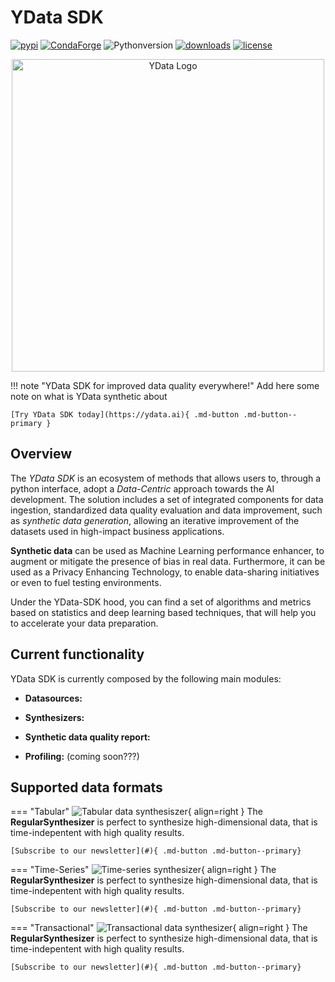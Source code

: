 # YData SDK

[![pypi](https://img.shields.io/pypi/v/ydata-sdk)](https://pypi.org/project/ydata-sdk)
[![CondaForge](https://img.shields.io/conda/v/conda-forge/pydantic.svg)](https://anaconda.org/conda-forge/pydantic)
![Pythonversion](https://img.shields.io/badge/python-3.8%20%7C%203.9%20%7C%203.10-blue)
[![downloads](https://pepy.tech/badge/pydantic/month)](https://pepy.tech/project/pydantic)
[![license](https://img.shields.io/github/license/pydantic/pydantic.svg)](https://github.com/pydantic/pydantic/blob/main/LICENSE)


<p align="center"><img width="500" src="https://assets.ydata.ai/YData_logo_colored_black.svg" alt="YData Logo"></p>

!!! note "YData SDK for improved data quality everywhere!"
    Add here some note on what is YData synthetic about

    [Try YData SDK today](https://ydata.ai){ .md-button .md-button--primary }

## Overview

The *YData SDK* is an ecosystem of methods that allows users to, through a python interface, adopt a *Data-Centric* approach towards the AI development. The solution includes a set of integrated components for data ingestion, standardized data quality evaluation and data improvement, such as *synthetic data generation*, allowing an iterative improvement of the datasets used in high-impact business applications.

**Synthetic data** can be used as Machine Learning performance enhancer, to augment or mitigate the presence of bias in real data. Furthermore, it can be used as a Privacy Enhancing Technology, to enable data-sharing initiatives or even to fuel testing environments. 

Under the YData-SDK hood, you can find a set of algorithms and metrics based on statistics and deep learning based techniques, that will help you to accelerate your data preparation. 

## Current functionality

YData SDK is currently composed by the following main modules:

* **Datasources:**

* **Synthesizers:**

* **Synthetic data quality report:**

* **Profiling:** (coming soon???)


## Supported data formats

=== "Tabular"
    ![Tabular data synthesiszer](https://dummyimage.com/600x400/eee/aaa){ align=right }
    The **RegularSynthesizer** is perfect to synthesize high-dimensional data, that is time-indepentent with high quality results.

    
    [Subscribe to our newsletter](#){ .md-button .md-button--primary}

=== "Time-Series"
    ![Time-series synthesizer](https://dummyimage.com/600x400/eee/aaa){ align=right }
    The **RegularSynthesizer** is perfect to synthesize high-dimensional data, that is time-indepentent with high quality results.

    
    [Subscribe to our newsletter](#){ .md-button .md-button--primary}

=== "Transactional"
    ![Transactional data synthesizer](https://dummyimage.com/600x400/eee/aaa){ align=right }
    The **RegularSynthesizer** is perfect to synthesize high-dimensional data, that is time-indepentent with high quality results.

    
    [Subscribe to our newsletter](#){ .md-button .md-button--primary}

